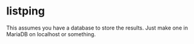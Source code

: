 # listping

This assumes you have a database to store the results. Just make one in MariaDB on localhost or something.
